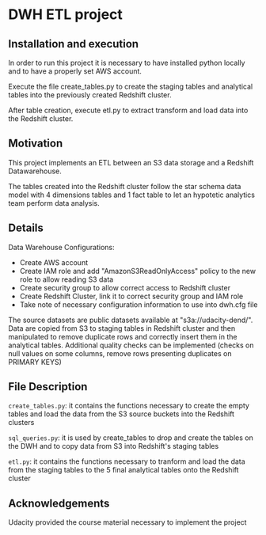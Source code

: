 # DWH ETL project

## Installation and execution
In order to run this project it is necessary to have installed python locally and to have a properly set AWS account. 

Execute the file create_tables.py to create the staging tables and analytical tables into the previously created Redshift cluster. 

After table creation, execute etl.py to extract transform and load data into the Redshift cluster. 

## Motivation
This project implements an ETL between an S3 data storage and a Redshift Datawarehouse. 

The tables created into the Redshift cluster follow the star schema 
data model with 4 dimensions tables and 1 fact table to let an hypotetic analytics team perform data analysis. 

## Details

Data Warehouse Configurations:
- Create AWS account
- Create IAM role and add "AmazonS3ReadOnlyAccess" policy to the new role to allow reading S3 data
- Create security group to allow correct access to Redshift cluster
- Create Redshift Cluster, link it to correct security group and IAM role
- Take note of necessary configuration information to use into dwh.cfg file

The source datasets are public datasets available at "s3a://udacity-dend/". Data are copied from S3 to staging tables in Redshift cluster and then manipulated
to remove duplicate rows and correctly insert them in the analytical tables. Additional quality checks can be implemented (checks on null values on some columns,
remove rows presenting duplicates on PRIMARY KEYS)

## File Description 
```create_tables.py```: it contains the functions necessary to create the empty tables and load the data from the S3 source buckets into the Redshift clusters

```sql_queries.py```: it is used by create_tables to drop and create the tables on the DWH and to copy data from S3 into Redshift's staging tables

```etl.py```: it contains the functions necessary to tranform and load the data from the staging tables to the 5 final analytical tables onto the Redshift cluster

## Acknowledgements
Udacity provided the course material necessary to implement the project
